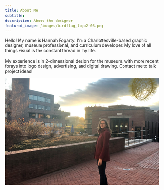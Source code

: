 ```yaml
---
title: About Me
subtitle:
description: About the designer
featured_image: /images/birdflag_logo2-03.png
---
```

Hello! My name is Hannah Fogarty. I'm a Charlottesville-based graphic designer, museum professional, and curriculum developer. My love of all things visual is the constant thread in my life.
<br>
<br>
My experience is in 2-dimensional design for the museum, with more recent forays into logo design, advertising, and digital drawing. Contact me to talk project ideas!


![](/images/IMG_2460.JPG)


